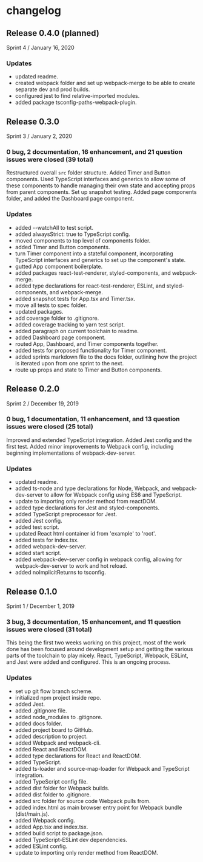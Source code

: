 # changelog

## Release 0.4.0 (planned)
Sprint 4 / January 16, 2020

### Updates
- updated readme.
- created webpack folder and set up webpack-merge to be able to create separate dev and prod builds.
- configured jest to find relative-imported modules.
- added package tsconfig-paths-webpack-plugin.

## Release 0.3.0
Sprint 3 / January 2, 2020

### 0 bug, 2 documentation, 16 enhancement, and 21 question issues were closed (39 total)

Restructured overall `src` folder structure. Added Timer and Button components. Used TypeScript interfaces and generics to allow some of these components to handle managing their own state and accepting props from parent components. Set up snapshot testing. Added page components folder, and added the Dashboard page component.

### Updates
- added --watchAll to test script.
- added alwaysStrict: true to TypeScript config.
- moved components to top level of components folder.
- added Timer and Button components.
- turn Timer component into a stateful component, incorporating TypeScript interfaces and generics to set up the component's state.
- gutted App component boilerplate.
- added packages react-test-renderer, styled-components, and webpack-merge.
- added type declarations for react-test-renderer, ESLint, and styled-components, and webpack-merge.
- added snapshot tests for App.tsx and Timer.tsx.
- move all tests to spec folder.
- updated packages.
- add coverage folder to .gitignore.
- added coverage tracking to yarn test script.
- added paragraph on current toolchain to readme.
- added Dashboard page component.
- routed App, Dashboard, and Timer components together.
- added tests for proposed functionality for Timer component.
- added sprints markdown file to the docs folder, outlining how the project is iterated upon from one sprint to the next.
- route up props and state to Timer and Button components.

## Release 0.2.0
Sprint 2 / December 19, 2019

### 0 bug, 1 documentation, 11 enhancement, and 13 question issues were closed (25 total)

Improved and extended TypeScript integration. Added Jest config and the first test. Added minor improvements to Webpack config, including beginning implementations of webpack-dev-server.

### Updates
- updated readme.
- added ts-node and type declarations for Node, Webpack, and webpack-dev-server to allow for Webpack config using ES6 and TypeScript.
- update to importing only render method from reactDOM.
- added type declarations for Jest and styled-components.
- added TypeScript preprocessor for Jest.
- added Jest config.
- added test script.
- updated React html container id from 'example' to 'root'.
- added tests for index.tsx.
- added webpack-dev-server.
- added start script.
- added webpack-dev-server config in webpack config, allowing for webpack-dev-server to work and hot reload.
- added noImplicitReturns to tsconfig.

## Release 0.1.0
Sprint 1 / December 1, 2019

### 3 bug, 3 documentation, 15 enhancement, and 11 question issues were closed (31 total)

This being the first two weeks working on this project, most of the work done has been focused around development setup and getting the various parts of the toolchain to play nicely. React, TypeScript, Webpack, ESLint, and Jest were added and configured. This is an ongoing process.

### Updates
- set up git flow branch scheme.
- initialized npm project inside repo.
- added Jest.
- added .gitignore file.
- added node_modules to .gitignore.
- added docs folder.
- added project board to GitHub.
- added description to project.
- added Webpack and webpack-cli.
- added React and ReactDOM.
- added type declarations for React and ReactDOM.
- added TypeScript.
- added ts-loader and source-map-loader for Webpack and TypeScript integration.
- added TypeScript config file.
- added dist folder for Webpack builds.
- added dist folder to .gitignore.
- added src folder for source code Webpack pulls from.
- added index.html as main browser entry point for Webpack bundle (dist/main.js).
- added Webpack config.
- added App.tsx and index.tsx.
- added build script to package.json.
- added TypeScript-ESLint dev dependencies.
- added ESLint config.
- update to importing only render method from ReactDOM.